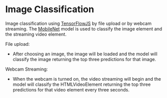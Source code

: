 # Image Classification
Image classification using [TensorFlowJS](https://www.tensorflow.org/js) by file upload or by webcam streaming. The [MobileNet](https://github.com/tensorflow/tfjs-models/tree/master/mobilenet) model is used to classify the image element and the streaming video element.

File upload:

* After choosing an image, the image will be loaded and the model will classify the image returning the top three predictions for that image.
  
Webcam Streaming:

* When the webcam is turned on, the video streaming will begin and the model will classify the HTMLVideoElement returning the top three predictions for that video element every three seconds.
